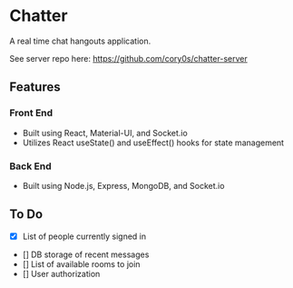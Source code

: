 # Chatter
A real time chat hangouts application.

See server repo here: https://github.com/cory0s/chatter-server

## Features
### Front End
- Built using React, Material-UI, and Socket.io
- Utilizes React useState() and useEffect() hooks for state management

### Back End
- Built using Node.js, Express, MongoDB, and Socket.io

## To Do
- [x] List of people currently signed in
- [] DB storage of recent messages
- [] List of available rooms to join
- [] User authorization
